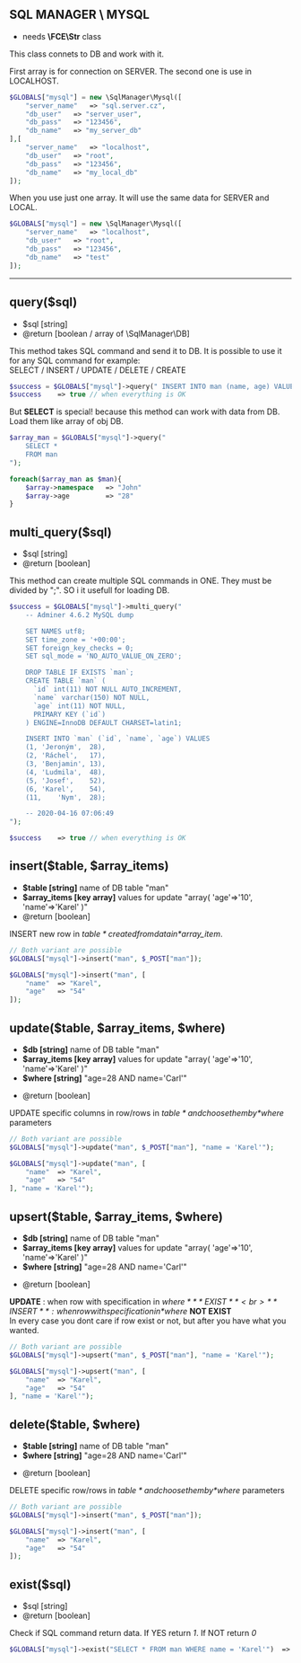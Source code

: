 ## SQL MANAGER \ MYSQL
- needs **\FCE\Str** class

This class connets to DB and work with it.<br>

First array is for connection on SERVER. The second one is use in LOCALHOST.
```php
$GLOBALS["mysql"] = new \SqlManager\Mysql([
	"server_name"	=> "sql.server.cz",
	"db_user"	=> "server_user",
	"db_pass"	=> "123456",
	"db_name"	=> "my_server_db"
],[
	"server_name"	=> "localhost",
	"db_user"	=> "root",
	"db_pass"	=> "123456",
	"db_name"	=> "my_local_db"
]);
```

When you use just one array. It will use the same data for SERVER and LOCAL.
```php
$GLOBALS["mysql"] = new \SqlManager\Mysql([
	"server_name"	=> "localhost",
	"db_user"	=> "root",
	"db_pass"	=> "123456",
	"db_name"	=> "test"
]);
```

<hr>

## query($sql)
- $sql [string]
- @return [boolean / array of \SqlManager\DB]

This method takes SQL command and send it to DB. It is possible to use it for any SQL command for example:<br>
SELECT / INSERT / UPDATE / DELETE / CREATE<br>
```php
$success = $GLOBALS["mysql"]->query(" INSERT INTO man (name, age) VALUES ('John', '28'); ");
$success	=> true // when everything is OK
```
But **SELECT** is special! because this method can work with data from DB. Load them like array of obj DB.
```php
$array_man = $GLOBALS["mysql"]->query("
	SELECT *
	FROM man
");

foreach($array_man as $man){
	$array->namespace	=> "John"
	$array->age 		=> "28"
}

```
## multi_query($sql)
- $sql [string]
- @return [boolean]

This method can create multiple SQL commands in ONE. They must be divided by ";". SO i it usefull for loading DB.
```php
$success = $GLOBALS["mysql"]->multi_query("
	-- Adminer 4.6.2 MySQL dump

	SET NAMES utf8;
	SET time_zone = '+00:00';
	SET foreign_key_checks = 0;
	SET sql_mode = 'NO_AUTO_VALUE_ON_ZERO';

	DROP TABLE IF EXISTS `man`;
	CREATE TABLE `man` (
	  `id` int(11) NOT NULL AUTO_INCREMENT,
	  `name` varchar(150) NOT NULL,
	  `age` int(11) NOT NULL,
	  PRIMARY KEY (`id`)
	) ENGINE=InnoDB DEFAULT CHARSET=latin1;

	INSERT INTO `man` (`id`, `name`, `age`) VALUES
	(1,	'Jeroným',	28),
	(2,	'Ráchel',	17),
	(3,	'Benjamin',	13),
	(4,	'Ludmila',	48),
	(5,	'Josef',	52),
	(6,	'Karel',	54),
	(11,	'Nym',	28);

	-- 2020-04-16 07:06:49
");

$success	=> true // when everything is OK
```


## insert($table, $array_items)
- **$table [string]**				name of DB table "man"
- **$array_items [key array]**		values for update "array( 'age'=>'10', 'name'=>'Karel' )"
- @return [boolean]

INSERT new row in *$table* created from data in *$array_item*.

```php
// Both variant are possible
$GLOBALS["mysql"]->insert("man", $_POST["man"]);

$GLOBALS["mysql"]->insert("man", [
	"name"	=> "Karel",
	"age"	=> "54"
]);
```


## update($table, $array_items, $where)
* **$db [string]**					name of DB table "man"
* **$array_items [key array]**		values for update "array( 'age'=>'10', 'name'=>'Karel' )"
* **$where [string]**				"age=28 AND name='Carl'"
- @return [boolean]

UPDATE specific columns in row/rows in *$table* and choose them by *$where* parameters

```php
// Both variant are possible
$GLOBALS["mysql"]->update("man", $_POST["man"], "name = 'Karel'");

$GLOBALS["mysql"]->update("man", [
	"name"	=> "Karel",
	"age"	=> "54"
], "name = 'Karel'");
```




## upsert($table, $array_items, $where)
* **$db [string]**					name of DB table "man"
* **$array_items [key array]**		values for update "array( 'age'=>'10', 'name'=>'Karel' )"
* **$where [string]**				"age=28 AND name='Carl'"
- @return [boolean]

**UPDATE** : when row with specification in *$where* **EXIST**<br>
**INSERT** : when row with specification in *$where* **NOT EXIST**<br>
In every case you dont care if row exist or not, but after you have what you wanted.

```php
// Both variant are possible
$GLOBALS["mysql"]->upsert("man", $_POST["man"], "name = 'Karel'");

$GLOBALS["mysql"]->upsert("man", [
	"name"	=> "Karel",
	"age"	=> "54"
], "name = 'Karel'");
```




## delete($table, $where)
* **$table [string]** 			name of DB table "man"
* **$where [string]**			"age=28 AND name='Carl'"
- @return [boolean]

DELETE specific row/rows in *$table* and choose them by *$where* parameters

```php
// Both variant are possible
$GLOBALS["mysql"]->insert("man", $_POST["man"]);

$GLOBALS["mysql"]->insert("man", [
	"name"	=> "Karel",
	"age"	=> "54"
]);
```




## exist($sql)
- $sql [string]
- @return [boolean]

Check if SQL command return data. If YES return *1*. If NOT return *0*

```php
$GLOBALS["mysql"]->exist("SELECT * FROM man WHERE name = 'Karel'")	=> 1
```
